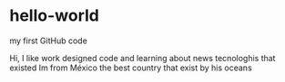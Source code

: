 # hello-world
my first GitHub code

Hi, I like work designed code and learning about news tecnologhis that existed
Im from México the best country that exist by his oceans
